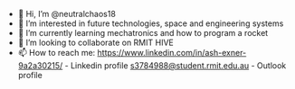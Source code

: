 - 👋 Hi, I’m @neutralchaos18
- 👀 I’m interested in future technologies, space and engineering systems
- 🌱 I’m currently learning mechatronics and how to program a rocket
- 💞️ I’m looking to collaborate on RMIT HIVE
- 📫 How to reach me:
https://www.linkedin.com/in/ash-exner-9a2a30215/ - Linkedin profile
s3784988@student.rmit.edu.au - Outlook profile

<!---
neutralchaos18/neutralchaos18 is a ✨ special ✨ repository because its `README.md` (this file) appears on your GitHub profile.
You can click the Preview link to take a look at your changes.
--->
